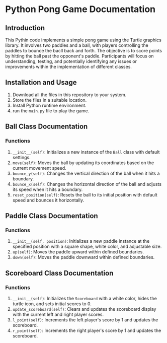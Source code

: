 # Python Pong Game Documentation 

## Introduction 
This Pythin code implements a simple pong game using the Turtle graphics library. It involves two paddles and a ball, with players controlling the paddles to bounce the bacll back and forth. The objective is to score points by hitting the ball past the opponent's paddle. 
Participants will focus on understanding, testing, and potentially identifying any issues or improvements within the implementation of different classes.

## Installation and Usage
1. Download all the files in this repository to your system.
2. Store the files in a suitable location. 
3. Install Python runtime environment. 
4. run the `main.py` file to play the game.

## Ball Class Documentation 

### Functions

1. `__init__(self)`: Initializes a new instance of the `Ball` class with default settings.
2. `move(self)`: Moves the ball by updating its coordinates based on the current movement speed.
3. `bounce_y(self)`: Changes the vertical direction of the ball when it hits a boundary.
4. `bounce_x(self)`: Changes the horizontal direction of the ball and adjusts its speed when it hits a boundary.
5. `reset_position(self)`: Resets the ball to its initial position with default speed and bounces it horizontally.

## Paddle Class Documentation 

### Functions 
1. `__init__(self, position)`: Initializes a new paddle instance at the specified position with a square shape, white color, and adjustable size.
2. `up(self)`: Moves the paddle upward within defined boundaries.
3. `down(self)`: Moves the paddle downward within defined boundaries.

## Scoreboard Class Documentation 

### Functions 
1. `__init__(self)`: Initializes the `Scoreboard` with a white color, hides the turtle icon, and sets initial scores to 0.
2. `update_scoreboard(self)`: Clears and updates the scoreboard display with the current left and right player scores.
3. `l_point(self)`: Increments the left player's score by 1 and updates the scoreboard.
4. `r_point(self)`: Increments the right player's score by 1 and updates the scoreboard.

